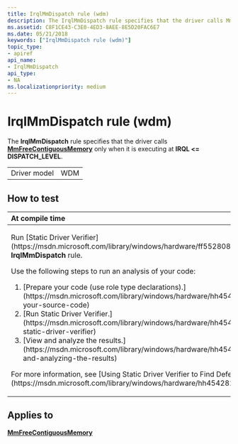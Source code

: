 ```yaml
---
title: IrqlMmDispatch rule (wdm)
description: The IrqlMmDispatch rule specifies that the driver calls MmFreeContiguousMemory only when it is executing at IRQL DISPATCH\_LEVEL.
ms.assetid: C8F1CE43-C3E0-4ED3-8AEE-8E5D20FAC6E7
ms.date: 05/21/2018
keywords: ["IrqlMmDispatch rule (wdm)"]
topic_type:
- apiref
api_name:
- IrqlMmDispatch
api_type:
- NA
ms.localizationpriority: medium
---
```


# IrqlMmDispatch rule (wdm)


The **IrqlMmDispatch** rule specifies that the driver calls [**MmFreeContiguousMemory**](https://msdn.microsoft.com/library/windows/hardware/ff554503) only when it is executing at **IRQL &lt;= DISPATCH\_LEVEL**.

|              |     |
|--------------|-----|
| Driver model | WDM |

How to test
-----------

<table>
<colgroup>
<col width="100%" />
</colgroup>
<thead>
<tr class="header">
<th align="left">At compile time</th>
</tr>
</thead>
<tbody>
<tr class="odd">
<td align="left"><p>Run [Static Driver Verifier](https://msdn.microsoft.com/library/windows/hardware/ff552808) and specify the <strong>IrqlMmDispatch</strong> rule.</p>
Use the following steps to run an analysis of your code:
<ol>
<li>[Prepare your code (use role type declarations).](https://msdn.microsoft.com/library/windows/hardware/hh454281#preparing-your-source-code)</li>
<li>[Run Static Driver Verifier.](https://msdn.microsoft.com/library/windows/hardware/hh454281#running-static-driver-verifier)</li>
<li>[View and analyze the results.](https://msdn.microsoft.com/library/windows/hardware/hh454281#viewing-and-analyzing-the-results)</li>
</ol>
<p>For more information, see [Using Static Driver Verifier to Find Defects in Drivers](https://msdn.microsoft.com/library/windows/hardware/hh454281).</p></td>
</tr>
</tbody>
</table>

Applies to
----------

[**MmFreeContiguousMemory**](https://msdn.microsoft.com/library/windows/hardware/ff554503)
 

 





